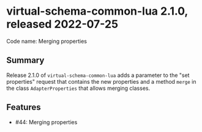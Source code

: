 # virtual-schema-common-lua 2.1.0, released 2022-07-25
 
Code name: Merging properties
 
## Summary

Release 2.1.0 of `virtual-schema-common-lua` adds a parameter to the "set properties" request that contains the new properties and a method `merge` in the class `AdapterProperties` that allows merging classes.

## Features

* #44: Merging properties
